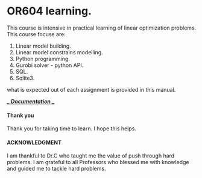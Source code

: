 # OR604 learning.
This course is intensive in practical learning of linear optimization problems. This course focuse are:

1. Linear model building.
2. Linear model constrains modelling.
3. Python programming.
4. Gurobi solver - python API.
5. SQL.
6. Sqlite3.

what is expected out of each assignment is provided in this manual.

[*_ **Documentation** _*](https://sriram161.github.io/OR604/)

#### Thank you
Thank you for taking time to learn. I hope this helps.

#### ACKNOWLEDGMENT
I am thankful to Dr.C who taught me the value of push through hard problems. I am grateful to all Professors 
who blessed me with knowledge and guided me to tackle hard problems.